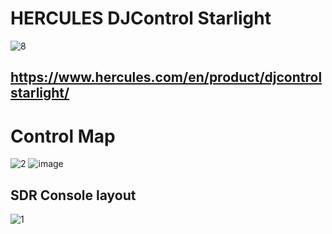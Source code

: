 # HERCULES DJControl Starlight

![8](https://user-images.githubusercontent.com/96939950/148629408-37990d4f-242e-4e08-9cff-69f1272515a9.png)
 
## https://www.hercules.com/en/product/djcontrolstarlight/


# Control Map
![2](https://user-images.githubusercontent.com/96939950/148629423-fedf29a3-0667-4d41-a89a-3c224bb29b24.png)
![image](https://user-images.githubusercontent.com/96939950/148629268-315104cd-5fe7-41f6-a404-4096bb3eb588.png)


## SDR Console layout

![1](https://user-images.githubusercontent.com/96939950/148629553-7dd9390b-f09a-494b-80e8-a1b68c9d48f7.png)



